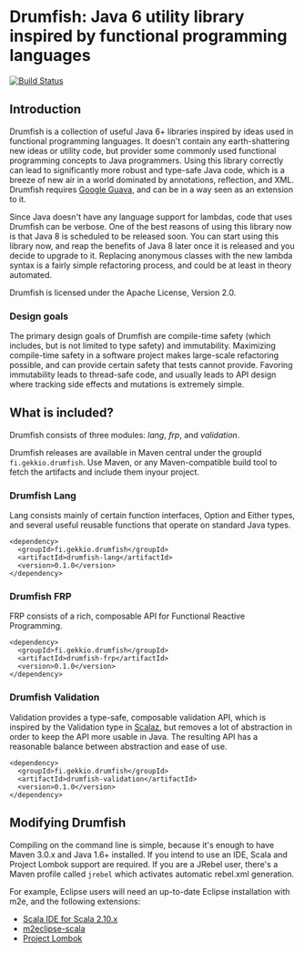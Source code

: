 Drumfish: Java 6 utility library inspired by functional programming languages
=============================================================================

[![Build Status](https://travis-ci.org/Gekkio/drumfish.png)](https://travis-ci.org/Gekkio/drumfish)

## Introduction
Drumfish is a collection of useful Java 6+ libraries inspired by ideas used in functional programming languages. It doesn't contain any earth-shattering new ideas or utility code, but provider some commonly used functional programming concepts to Java programmers. Using this library correctly can lead to significantly more robust and type-safe Java code, which is a breeze of new air in a world dominated by annotations, reflection, and XML. Drumfish requires [Google Guava](http://code.google.com/p/guava-libraries), and can be in a way seen as an extension to it.

Since Java doesn't have any language support for lambdas, code that uses Drumfish can be verbose. One of the best reasons of using this library now is that Java 8 is scheduled to be released soon. You can start using this library now, and reap the benefits of Java 8 later once it is released and you decide to upgrade to it. Replacing anonymous classes with the new lambda syntax is a fairly simple refactoring process, and could be at least in theory automated.

Drumfish is licensed under the Apache License, Version 2.0.

### Design goals
The primary design goals of Drumfish are compile-time safety (which includes, but is not limited to type safety) and immutability. Maximizing compile-time safety in a software project makes large-scale refactoring possible, and can provide certain safety that tests cannot provide. Favoring immutability leads to thread-safe code, and usually leads to API design where tracking side effects and mutations is extremely simple.

## What is included?
Drumfish consists of three modules: *lang*, *frp*, and *validation*.

Drumfish releases are available in Maven central under the groupId `fi.gekkio.drumfish`. Use Maven, or any Maven-compatible build tool to fetch the artifacts and include them inyour project.

### Drumfish Lang
Lang consists mainly of certain function interfaces, Option and Either types, and several useful reusable functions that operate on standard Java types.

    <dependency>
      <groupId>fi.gekkio.drumfish</groupId>
      <artifactId>drumfish-lang</artifactId>
      <version>0.1.0</version>
    </dependency>

### Drumfish FRP
FRP consists of a rich, composable API for Functional Reactive Programming.

    <dependency>
      <groupId>fi.gekkio.drumfish</groupId>
      <artifactId>drumfish-frp</artifactId>
      <version>0.1.0</version>
    </dependency>

### Drumfish Validation
Validation provides a type-safe, composable validation API, which is inspired by the Validation type in [Scalaz](https://github.com/scalaz/scalaz), but removes a lot of abstraction in order to keep the API more usable in Java. The resulting API has a reasonable balance between abstraction and ease of use.

    <dependency>
      <groupId>fi.gekkio.drumfish</groupId>
      <artifactId>drumfish-validation</artifactId>
      <version>0.1.0</version>
    </dependency>

## Modifying Drumfish
Compiling on the command line is simple, because it's enough to have Maven 3.0.x and Java 1.6+ installed. If you intend to use an IDE, Scala and Project Lombok support are required. If you are a JRebel user, there's a Maven profile called `jrebel` which activates automatic rebel.xml generation.

For example, Eclipse users will need an up-to-date Eclipse installation with m2e, and the following extensions:

+ [Scala IDE for Scala 2.10.x](http://scala-ide.org)
+ [m2eclipse-scala](https://github.com/sonatype/m2eclipse-scala)
+ [Project Lombok](http://projectlombok.org/)
